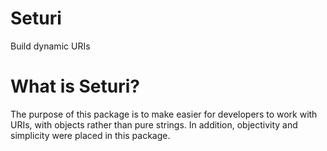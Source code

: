 # Seturi

Build dynamic URIs

# What is Seturi?

The purpose of this package is to make easier for developers to work with URIs, with objects rather than pure strings. In addition, objectivity and simplicity were placed in this package.
